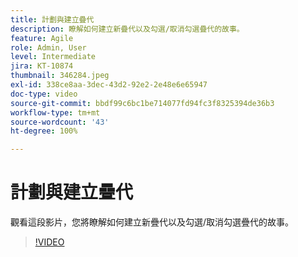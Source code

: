 ```yaml
---
title: 計劃與建立疊代
description: 瞭解如何建立新疊代以及勾選/取消勾選疊代的故事。
feature: Agile
role: Admin, User
level: Intermediate
jira: KT-10874
thumbnail: 346284.jpeg
exl-id: 338ce8aa-3dec-43d2-92e2-2e48e6e65947
doc-type: video
source-git-commit: bbdf99c6bc1be714077fd94fc3f8325394de36b3
workflow-type: tm+mt
source-wordcount: '43'
ht-degree: 100%

---
```


# 計劃與建立疊代

觀看這段影片，您將瞭解如何建立新疊代以及勾選/取消勾選疊代的故事。

>[!VIDEO](https://video.tv.adobe.com/v/346284/?quality=12&learn=on&enablevpops=1)
